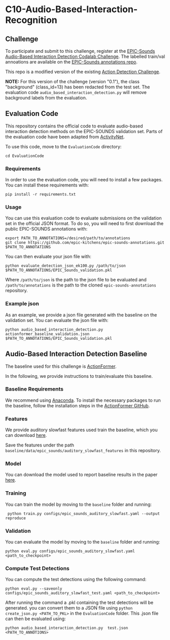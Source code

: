 # C10-Audio-Based-Interaction-Recognition

## Challenge

To participate and submit to this challenge, register at the [EPIC-Sounds Audio-Based Interaction Detection Codalab Challenge](https://codalab.lisn.upsaclay.fr/competitions/17921). The labelled train/val annoations are available on the [EPIC-Sounds annotations repo](https://github.com/epic-kitchens/epic-sounds-annotations).

This repo is a modified version of the existing [Action Detection Challenge](https://github.com/epic-kitchens/C2-Action-Detection).

**NOTE:** For this version of the challenge (version "0.1"), the class "background" (class_id=13) has been redacted from the test set. The evaluation code `audio_based_interaction_detection.py` will remove background labels from the evaluation.

## Evaluation Code

This repository contains the official code to evaluate audio-based interaction detection methods on the EPIC-SOUNDS validation set. Parts of the evaluation code have been adapted from [ActivityNet](https://github.com/activitynet/ActivityNet/blob/master/Evaluation/eval_detection.py).

To use this code, move to the `EvaluationCode` directory:

```[bash]
cd EvaluationCode
```

### Requirements

In order to use the evaluation code, you will need to install a few packages. You can install these requirements with:

```[bash]
pip install -r requirements.txt
```

### Usage

You can use this evaluation code to evaluate submissions on the validation set in the official JSON format. To do so, you will need to first download the public EPIC-SOUNDS annotations with:

```[bash]
export PATH_TO_ANNOTATIONS=/desired/path/to/annotations
git clone https://github.com/epic-kitchens/epic-sounds-annotations.git $PATH_TO_ANNOTATIONS
```

You can then evaluate your json file with:

```[bash]
python evaluate_detection_json_ek100.py /path/to/json $PATH_TO_ANNOTATIONS/EPIC_Sounds_validation.pkl
```

Where `/path/to/json` is the path to the json file to be evaluated and `/path/to/annotations` is the path to the cloned `epic-sounds-annotations` repository.

### Example json

As an example, we provide a json file generated with the baseline on the validation set. You can evaluate the json file with:

```[bash]
python audio_based_interaction_detection.py actionformer_baseline_validation.json $PATH_TO_ANNOTATIONS/EPIC_Sounds_validation.pkl
```

## Audio-Based Interaction Detection Baseline

The baseline used for this challenge is [ActionFormer](https://arxiv.org/abs/2202.07925).

In the following, we provide instructions to train/evaluate this baseline.

### Baseline Requirements

We recommend using [Anaconda](http://anaconda.org/). To install the necessary packages to run the baseline, follow the installation steps in the [ActionFormer GitHub](https://github.com/happyharrycn/actionformer_release).

### Features

We provide auditory slowfast features used train the baseline, which you can download [here](https://www.dropbox.com/scl/fi/eo7fis5zxgaein0r130c2/auditory_slowfast_features.zip?rlkey=ytcb73it8fqatsrzainwda989&dl=0).

Save the features under the path `baseline/data/epic_sounds/auditory_slowfast_features` in this repository.

### Model

You can download the model used to report baseline results in the paper [here](https://www.dropbox.com/scl/fi/uszgvn6xz7l543ald1n0p/EPIC_Sounds_ActionFormer.tar?rlkey=mk08iyfzr1wn5dxs3hwxy82m1&dl=0).

### Training

 You can train the model by moving to the `baseline` folder and running:

```[bash]
 python train.py configs/epic_sounds_auditory_slowfast.yaml --output reproduce
```

### Validation

You can evaluate the model by moving to the `baseline` folder and running:

```[bash]
python eval.py configs/epic_sounds_auditory_slowfast.yaml <path_to_checkpoint>
```

### Compute Test Detections

You can compute the test detections using the following command:

```[bash]
python eval.py --saveonly configs/epic_sounds_auditory_slowfast_test.yaml <path_to_checkpoint>
```

After running the command a .pkl containing the test detections will be generated. you can convert them to a JSON file using `python create_json.py <PATH_TO_PKL>` in the `EvaluationCode` folder. This .json file can then be evaluated using:

```[bash]
python audio_based_interaction_detection.py  test.json <PATH_TO_ANNOTIONS>
```
